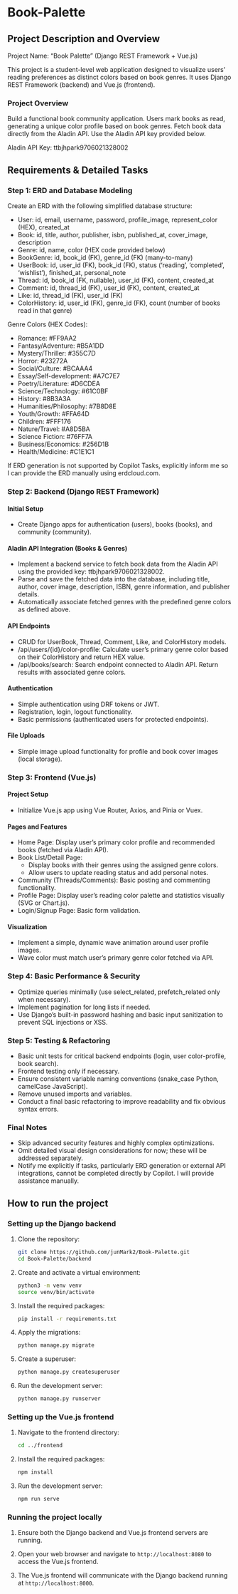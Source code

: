 # Book-Palette

## Project Description and Overview

Project Name: “Book Palette” (Django REST Framework + Vue.js)

This project is a student-level web application designed to visualize users’ reading preferences as distinct colors based on book genres. It uses Django REST Framework (backend) and Vue.js (frontend).

### Project Overview

Build a functional book community application. Users mark books as read, generating a unique color profile based on book genres. Fetch book data directly from the Aladin API. Use the Aladin API key provided below.

Aladin API Key: ttbjhpark9706021328002

## Requirements & Detailed Tasks

### Step 1: ERD and Database Modeling

Create an ERD with the following simplified database structure:
  - User: id, email, username, password, profile_image, represent_color (HEX), created_at
  - Book: id, title, author, publisher, isbn, published_at, cover_image, description
  - Genre: id, name, color (HEX code provided below)
  - BookGenre: id, book_id (FK), genre_id (FK) (many-to-many)
  - UserBook: id, user_id (FK), book_id (FK), status (‘reading’, ‘completed’, ‘wishlist’), finished_at, personal_note
  - Thread: id, book_id (FK, nullable), user_id (FK), content, created_at
  - Comment: id, thread_id (FK), user_id (FK), content, created_at
  - Like: id, thread_id (FK), user_id (FK)
  - ColorHistory: id, user_id (FK), genre_id (FK), count (number of books read in that genre)

Genre Colors (HEX Codes):
  - Romance: #FF9AA2
  - Fantasy/Adventure: #B5A1DD
  - Mystery/Thriller: #355C7D
  - Horror: #23272A
  - Social/Culture: #BCAAA4
  - Essay/Self-development: #A7C7E7
  - Poetry/Literature: #D6CDEA
  - Science/Technology: #61C0BF
  - History: #8B3A3A
  - Humanities/Philosophy: #7B8D8E
  - Youth/Growth: #FFA64D
  - Children: #FFF176
  - Nature/Travel: #A8D5BA
  - Science Fiction: #76FF7A
  - Business/Economics: #256D1B
  - Health/Medicine: #C1E1C1

If ERD generation is not supported by Copilot Tasks, explicitly inform me so I can provide the ERD manually using erdcloud.com.

### Step 2: Backend (Django REST Framework)

#### Initial Setup
  - Create Django apps for authentication (users), books (books), and community (community).

#### Aladin API Integration (Books & Genres)
  - Implement a backend service to fetch book data from the Aladin API using the provided key: ttbjhpark9706021328002.
  - Parse and save the fetched data into the database, including title, author, cover image, description, ISBN, genre information, and publisher details.
  - Automatically associate fetched genres with the predefined genre colors as defined above.

#### API Endpoints
  - CRUD for UserBook, Thread, Comment, Like, and ColorHistory models.
  - /api/users/{id}/color-profile:
    Calculate user’s primary genre color based on their ColorHistory and return HEX value.
  - /api/books/search:
    Search endpoint connected to Aladin API. Return results with associated genre colors.

#### Authentication
  - Simple authentication using DRF tokens or JWT.
  - Registration, login, logout functionality.
  - Basic permissions (authenticated users for protected endpoints).

#### File Uploads
  - Simple image upload functionality for profile and book cover images (local storage).

### Step 3: Frontend (Vue.js)

#### Project Setup
  - Initialize Vue.js app using Vue Router, Axios, and Pinia or Vuex.

#### Pages and Features
  - Home Page: Display user’s primary color profile and recommended books (fetched via Aladin API).
  - Book List/Detail Page:
    - Display books with their genres using the assigned genre colors.
    - Allow users to update reading status and add personal notes.
  - Community (Threads/Comments): Basic posting and commenting functionality.
  - Profile Page: Display user’s reading color palette and statistics visually (SVG or Chart.js).
  - Login/Signup Page: Basic form validation.

#### Visualization
  - Implement a simple, dynamic wave animation around user profile images.
  - Wave color must match user’s primary genre color fetched via API.

### Step 4: Basic Performance & Security
  - Optimize queries minimally (use select_related, prefetch_related only when necessary).
  - Implement pagination for long lists if needed.
  - Use Django’s built-in password hashing and basic input sanitization to prevent SQL injections or XSS.

### Step 5: Testing & Refactoring
  - Basic unit tests for critical backend endpoints (login, user color-profile, book search).
  - Frontend testing only if necessary.
  - Ensure consistent variable naming conventions (snake_case Python, camelCase JavaScript).
  - Remove unused imports and variables.
  - Conduct a final basic refactoring to improve readability and fix obvious syntax errors.

### Final Notes
  - Skip advanced security features and highly complex optimizations.
  - Omit detailed visual design considerations for now; these will be addressed separately.
  - Notify me explicitly if tasks, particularly ERD generation or external API integrations, cannot be completed directly by Copilot. I will provide assistance manually.

## How to run the project

### Setting up the Django backend

1. Clone the repository:
   ```bash
   git clone https://github.com/junMark2/Book-Palette.git
   cd Book-Palette/backend
   ```

2. Create and activate a virtual environment:
   ```bash
   python3 -m venv venv
   source venv/bin/activate
   ```

3. Install the required packages:
   ```bash
   pip install -r requirements.txt
   ```

4. Apply the migrations:
   ```bash
   python manage.py migrate
   ```

5. Create a superuser:
   ```bash
   python manage.py createsuperuser
   ```

6. Run the development server:
   ```bash
   python manage.py runserver
   ```

### Setting up the Vue.js frontend

1. Navigate to the frontend directory:
   ```bash
   cd ../frontend
   ```

2. Install the required packages:
   ```bash
   npm install
   ```

3. Run the development server:
   ```bash
   npm run serve
   ```

### Running the project locally

1. Ensure both the Django backend and Vue.js frontend servers are running.

2. Open your web browser and navigate to `http://localhost:8080` to access the Vue.js frontend.

3. The Vue.js frontend will communicate with the Django backend running at `http://localhost:8000`.
